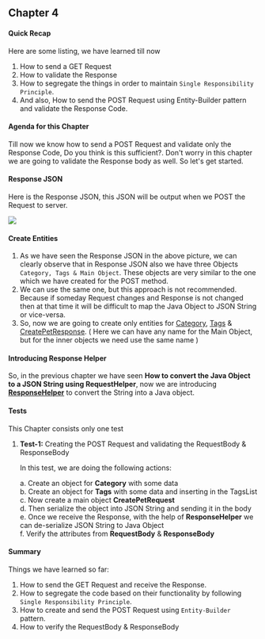 ## Chapter 4


#### **Quick Recap**
Here are some listing, we have learned till now
1. How to send a GET Request
2. How to validate the Response 
3. How to segregate the things in order to maintain `Single Responsibility Principle`.
4. And also, How to send the POST Request using Entity-Builder pattern and validate the Response Code.

#### **Agenda for this Chapter**
Till now we know how to send a POST Request and validate only the Response Code, Do you think is this sufficient?. 
Don't worry in this chapter we are going to validate the Response body as well. So let's get started.

#### **Response JSON**
Here is the Response JSON, this JSON will be output when we POST the Request to server.

![](https://i.imgur.com/hQ0WTZB.png) 

#### **Create Entities**
1. As we have seen the Response JSON in the above picture, we can clearly observe that in Response JSON also 
we have three Objects `Category, Tags & Main Object`. These objects are very similar to the one which we have created 
for the POST method.
2. We can use the same one, but this approach is not recommended. Because if someday Request changes and Response is not changed 
then at that time it will be difficult to map the Java Object to JSON String or vice-versa.
3. So, now we are going to create only entities for [Category](/src/test/java/entities/responses/Category.java), 
[Tags](/src/test/java/entities/responses/Tags.java) & 
[CreatePetResponse](/src/test/java/entities/responses/CreatePetResponse.java). 
( Here we can have any name for the Main Object, but for the inner objects we need use the same name )

#### **Introducing Response Helper**
So, in the previous chapter we have seen <b>How to convert the Java Object to a JSON String using RequestHelper</b>, now 
we are introducing <b>[ResponseHelper](/src/test/java/utils/ResponseHelper.java)</b> 
to convert the String into a Java object.

#### **Tests**
This Chapter consists only one test
1. **Test-1:** Creating the POST Request and validating the RequestBody & ResponseBody

   In this test, we are doing the following actions:<br/>
   
   a. Create an object for <b>Category</b> with some data <br/>
   b. Create an object for <b>Tags</b> with some data and inserting in the TagsList<br/>
   c. Now create a main object <b>CreatePetRequest</b><br/>
   d. Then serialize the object into JSON String and sending it in the body<br/>
   e. Once we receive the Response, with the help of <b>ResponseHelper</b> we can de-serialize JSON String to Java Object<br/> 
   f. Verify the attributes from <b>RequestBody</b> & <b>ResponseBody</b>
   
#### **Summary**
Things we have learned so far:  
1. How to send the GET Request and receive the Response.
2. How to segregate the code based on their functionality by following `Single Responsibility Principle`.
3. How to create and send the POST Request using `Entity-Builder` pattern.
4. How to verify the RequestBody & ResponseBody